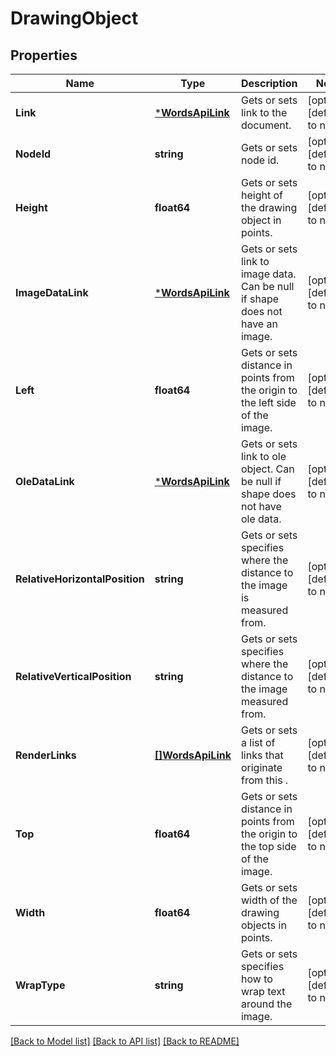 # DrawingObject

## Properties
Name | Type | Description | Notes
------------ | ------------- | ------------- | -------------
**Link** | [***WordsApiLink**](WordsApiLink.md) | Gets or sets link to the document. | [optional] [default to null]
**NodeId** | **string** | Gets or sets node id. | [optional] [default to null]
**Height** | **float64** | Gets or sets height of the drawing object in points. | [optional] [default to null]
**ImageDataLink** | [***WordsApiLink**](WordsApiLink.md) | Gets or sets link to image data. Can be null if shape does not have an image. | [optional] [default to null]
**Left** | **float64** | Gets or sets distance in points from the origin to the left side of the image.              | [optional] [default to null]
**OleDataLink** | [***WordsApiLink**](WordsApiLink.md) | Gets or sets link to ole object. Can be null if shape does not have ole data. | [optional] [default to null]
**RelativeHorizontalPosition** | **string** | Gets or sets specifies where the distance to the image is measured from.              | [optional] [default to null]
**RelativeVerticalPosition** | **string** | Gets or sets specifies where the distance to the image measured from. | [optional] [default to null]
**RenderLinks** | [**[]WordsApiLink**](WordsApiLink.md) | Gets or sets a list of links that originate from this . | [optional] [default to null]
**Top** | **float64** | Gets or sets distance in points from the origin to the top side of the image. | [optional] [default to null]
**Width** | **float64** | Gets or sets width of the drawing objects in points. | [optional] [default to null]
**WrapType** | **string** | Gets or sets specifies how to wrap text around the image. | [optional] [default to null]

[[Back to Model list]](../README.md#documentation-for-models) [[Back to API list]](../README.md#documentation-for-api-endpoints) [[Back to README]](../README.md)


